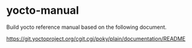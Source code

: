 # yocto-manual

Build yocto reference manual based on the following document.

https://git.yoctoproject.org/cgit.cgi/poky/plain/documentation/README
